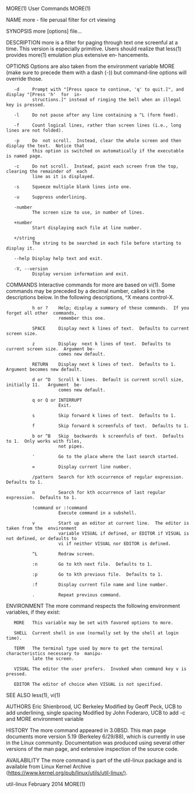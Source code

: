 MORE(1)                                      User Commands                                     MORE(1)

NAME
       more - file perusal filter for crt viewing

SYNOPSIS
       more [options] file...

DESCRIPTION
       more  is  a filter for paging through text one screenful at a time.  This version is especially
       primitive.  Users should realize that less(1) provides more(1)  emulation  plus  extensive  en‐
       hancements.

OPTIONS
       Options  are  also  taken  from the environment variable MORE (make sure to precede them with a
       dash (-)) but command-line options will override those.

       -d     Prompt with "[Press space to continue, 'q' to quit.]", and display "[Press 'h'  for  in‐
              structions.]" instead of ringing the bell when an illegal key is pressed.

       -l     Do not pause after any line containing a ^L (form feed).

       -f     Count logical lines, rather than screen lines (i.e., long lines are not folded).

       -p     Do  not scroll.  Instead, clear the whole screen and then display the text.  Notice that
              this option is switched on automatically if the executable is named page.

       -c     Do not scroll.  Instead, paint each screen from the top, clearing the remainder of  each
              line as it is displayed.

       -s     Squeeze multiple blank lines into one.

       -u     Suppress underlining.

       -number
              The screen size to use, in number of lines.

       +number
              Start displaying each file at line number.

       +/string
              The string to be searched in each file before starting to display it.

       --help Display help text and exit.

       -V, --version
              Display version information and exit.

COMMANDS
       Interactive  commands  for more are based on vi(1).  Some commands may be preceded by a decimal
       number, called k in the descriptions below.  In the following descriptions, ^X means control-X.

              h or ?    Help; display a summary of these commands.  If you forget all other  commands,
                        remember this one.

              SPACE     Display next k lines of text.  Defaults to current screen size.

              z         Display  next k lines of text.  Defaults to current screen size.  Argument be‐
                        comes new default.

              RETURN    Display next k lines of text.  Defaults to 1.  Argument becomes new default.

              d or ^D   Scroll k lines.  Default is current scroll size, initially 11.   Argument  be‐
                        comes new default.

              q or Q or INTERRUPT
                        Exit.

              s         Skip forward k lines of text.  Defaults to 1.

              f         Skip forward k screenfuls of text.  Defaults to 1.

              b or ^B   Skip  backwards  k screenfuls of text.  Defaults to 1.  Only works with files,
                        not pipes.

              '         Go to the place where the last search started.

              =         Display current line number.

              /pattern  Search for kth occurrence of regular expression.  Defaults to 1.

              n         Search for kth occurrence of last regular expression.  Defaults to 1.

              !command or :!command
                        Execute command in a subshell.

              v         Start up an editor at current line.  The editor is taken from the  environment
                        variable VISUAL if defined, or EDITOR if VISUAL is not defined, or defaults to
                        vi if neither VISUAL nor EDITOR is defined.

              ^L        Redraw screen.

              :n        Go to kth next file.  Defaults to 1.

              :p        Go to kth previous file.  Defaults to 1.

              :f        Display current file name and line number.

              .         Repeat previous command.

ENVIRONMENT
       The more command respects the following environment variables, if they exist:

       MORE   This variable may be set with favored options to more.

       SHELL  Current shell in use (normally set by the shell at login time).

       TERM   The terminal type used by more to get the terminal characteristics necessary to  manipu‐
              late the screen.

       VISUAL The editor the user prefers.  Invoked when command key v is pressed.

       EDITOR The editor of choice when VISUAL is not specified.

SEE ALSO
       less(1), vi(1)

AUTHORS
       Eric Shienbrood, UC Berkeley
       Modified by Geoff Peck, UCB to add underlining, single spacing
       Modified by John Foderaro, UCB to add -c and MORE environment variable

HISTORY
       The  more  command  appeared  in  3.0BSD.   This man page documents more version 5.19 (Berkeley
       6/29/88), which is currently in use in the Linux community.  Documentation was  produced  using
       several other versions of the man page, and extensive inspection of the source code.

AVAILABILITY
       The  more  command is part of the util-linux package and is available from Linux Kernel Archive
       ⟨https://www.kernel.org/pub/linux/utils/util-linux/⟩.

util-linux                                   February 2014                                     MORE(1)
